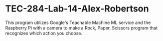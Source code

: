 # TEC-284-Lab-14-Alex-Robertson

This program utilizes Google's Teachable Machine ML service and the Raspberry Pi with a camera to make a Rock, Paper, Scissors program that recognizes which action you choose.
